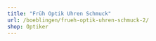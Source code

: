 ```yaml
---
title: "Früh Optik Uhren Schmuck"
url: /boeblingen/frueh-optik-uhren-schmuck-2/
shop: Optiker
---
```

